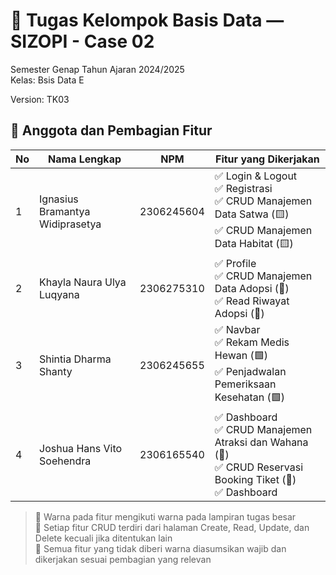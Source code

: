 # 📘 Tugas Kelompok Basis Data — SIZOPI - Case 02

Semester Genap Tahun Ajaran 2024/2025  
Kelas: Bsis Data E

Version: TK03

## 👥 Anggota dan Pembagian Fitur

| No | Nama Lengkap                        | NPM        | Fitur yang Dikerjakan                                                                                                                                  |
|----|-------------------------------------|------------|-------------------------------------------------------------------------------------------------------------------------------------------------------|
| 1  | Ignasius Bramantya Widiprasetya     | 2306245604 | ✅ Login & Logout  <br> ✅ Registrasi <br> ✅ CRUD Manajemen Data Satwa (🟨) <br> ✅ CRUD Manajemen Data Habitat (🟨)                                      |
| 2  | Khayla Naura Ulya Luqyana           | 2306275310 | ✅ Profile <br> ✅ CRUD Manajemen Data Adopsi (🔴) <br> ✅ Read Riwayat Adopsi (🔴)                                                                      |
| 3  | Shintia Dharma Shanty               | 2306245655 | ✅ Navbar <br> ✅ Rekam Medis Hewan (🟩) <br> ✅ Penjadwalan Pemeriksaan Kesehatan (🟩)                                                                  |
| 4  | Joshua Hans Vito Soehendra          | 2306165540 | ✅ Dashboard <br> ✅ CRUD Manajemen Atraksi dan Wahana (🔵) <br> ✅ CRUD Reservasi Booking Tiket (🔵) <br> ✅ Dashboard                                                    |

> 🔹 Warna pada fitur mengikuti warna pada lampiran tugas besar  
> 🔹 Setiap fitur CRUD terdiri dari halaman Create, Read, Update, dan Delete kecuali jika ditentukan lain  
> 🔹 Semua fitur yang tidak diberi warna diasumsikan wajib dan dikerjakan sesuai pembagian yang relevan

